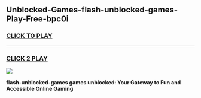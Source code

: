 
## Unblocked-Games-flash-unblocked-games-Play-Free-bpc0i
<h3>
<a href="https://premium76.site?title=flash-unblocked-games&ref=20A">CLICK TO PLAY</a></h3>
<hr>

<h3>
<a href="https://premium76.site?title=flash-unblocked-games&ref=20A">CLICK 2 PLAY</a>
  
</h3>

<a href="https://premium76.site?title=flash-unblocked-games&ref=20A"><img src="https://clearcache.store/games.png"></a>


**flash-unblocked-games games unblocked: Your Gateway to Fun and Accessible Online Gaming**
